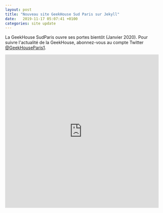 ```yaml
---
layout: post
title: "Nouveau site GeekHouse Sud Paris sur Jekyll"
date:   2019-11-17 05:07:41 +0100
categories: site update
---
```

La GeekHouse SudParis ouvre ses portes bientôt (Janvier 2020).
Pour suivre l'actualité de la GeekHouse, abonnez-vous au compte Twitter [@GeekHouseParis1](https://twitter.com/GeekHouseParis1).

<div style="max-width: 500px;max-height:500px">
  <div style="position:relative;padding-top:100%;">
    <iframe src="https://www.youtube.com/embed/b10BnNAb_Zg" frameborder="0" allow="accelerometer; autoplay; encrypted-media; gyroscope; picture-in-picture" allowfullscreen
      style="position:absolute;top:0;left:0;width:100%;height:100%;"></iframe>
  </div>
</div>
